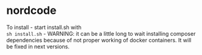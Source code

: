 # nordcode

To install - start install.sh with  
```sh install.sh```  - WARNING: it can be a little long to wait installing composer dependencies
because of not proper working of docker containers. It will be fixed in next versions.
